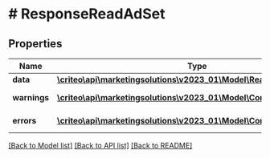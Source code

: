 # # ResponseReadAdSet

## Properties

Name | Type | Description | Notes
------------ | ------------- | ------------- | -------------
**data** | [**\criteo\api\marketingsolutions\v2023_01\Model\ReadModelReadAdSet**](ReadModelReadAdSet.md) |  | [optional]
**warnings** | [**\criteo\api\marketingsolutions\v2023_01\Model\CommonProblem[]**](CommonProblem.md) |  | [optional] [readonly]
**errors** | [**\criteo\api\marketingsolutions\v2023_01\Model\CommonProblem[]**](CommonProblem.md) |  | [optional] [readonly]

[[Back to Model list]](../../README.md#models) [[Back to API list]](../../README.md#endpoints) [[Back to README]](../../README.md)
